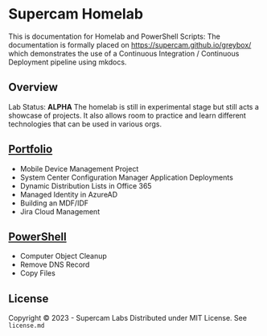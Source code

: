 # Supercam Homelab

This is documentation for Homelab and PowerShell Scripts:
The documentation is formally placed on https://supercam.github.io/greybox/ which demonstrates the use of a Continuous Integration / Continuous Deployment pipeline using mkdocs.

## Overview
Lab Status: **ALPHA**
The homelab is still in experimental stage but still acts a showcase of projects.  It also allows room to practice and learn different technologies that can be used in various orgs.

## [Portfolio](https://supercam.github.io/greybox/)
* Mobile Device Management Project
* System Center Configuration Manager Application Deployments
* Dynamic Distribution Lists in Office 365
* Managed Identity in AzureAD
* Building an MDF/IDF
* Jira Cloud Management

## [PowerShell](https://github.com/supercam/greybox/tree/main/homelab_platform/powershell/operations)
* Computer Object Cleanup
* Remove DNS Record
* Copy Files


## License
Copyright © 2023 - Supercam Labs
Distributed under MIT License.  See `license.md`
